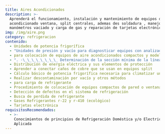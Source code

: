 ```yaml
---
title: Aires Acondicionados
description: >-
  Aprenderá el funcionamiento, instalación y mantenimiento de equipos de aire
  acondicionado ventana, split centrales, ademas des soldadura , manejo de
  manómetros vaciado y carga de gas y reparación de tarjetas electrónicas.
img: /img/aire.png
category: refrigeracion
contenido:
  - Unidades de potencia frigorífica
  - "Unidades de presión y vacío para diagnosticar equipos con analizador. ·\_\_\_\_\_\_\_\_ Herramientas"
  - para colocación de equipos de aire acondicionados compactos y modelo split
  - ". ·\_\_\_\_\_\_\_\_ Determinación de la sección mínima de la línea eléctrica de alimentación"
  - Distribución de energía eléctrica y sus elementos de protección
  - Aprender a conectar caños de cobre que se usan en equipos split
  - Cálculo básico de potencia frigorífica necesaria para climatizar un ambiente
  - Realizar descontaminación por vacío y otros métodos
  - para carga de refrigerante
  - Procedimiento de colocación de equipos compactos de pared o ventana
  - Detección de defectos en el sistema de refrigeración
  - Busca de perdida de refrigerante
  - Gases Refrigerantes r-22 y r-410 (ecológico)
  - Tarjetas electrónica
requisitosRecomendados:
  - >-
    Conocimientos de principios de Refrigeración Doméstica y/o Electricidad
    Aplicada
---
```

